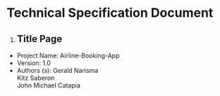 # Technical Specification Document


1. ## Title Page

- Project Name: Airline-Booking-App
- Version: 1.0
- Authors (s): Gerald Narisma  
Kitz Saberon  
John Michael Catapia  
